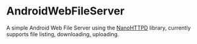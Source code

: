 # AndroidWebFileServer
A simple Android Web File Server using the [NanoHTTPD](https://github.com/NanoHttpd/nanohttpd "NanoHTTPD") library, currently supports file listing, downloading, uploading.